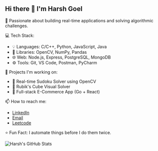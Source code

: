 ## Hi there 👋 I'm Harsh Goel

🎯 Passionate about building real-time applications and solving algorithmic challenges.

💻 Tech Stack:
- 💡 Languages: C/C++, Python, JavaScript, Java
- 🧠 Libraries: OpenCV, NumPy, Pandas
- 🌐 Web: Node.js, Express, PostgreSQL, MongoDB
- ⚙️ Tools: Git, VS Code, Postman, PyCharm

🔭 Projects I'm working on:
- 🔢 Real-time Sudoku Solver using OpenCV
- 🧊 Rubik's Cube Visual Solver
- 🛒 Full-stack E-Commerce App (Go + React)

📫 How to reach me:
- [LinkedIn](https://www.linkedin.com/in/[your-profile/](https://www.linkedin.com/in/harsh-goel-696159276?utm_source=share&utm_campaign=share_via&utm_content=profile&utm_medium=android_app))
- [Email](harshgoel3010@gmail.com)
- [Leetcode](https://leetcode.com/u/HG3010/)

⭐ Fun Fact: I automate things before I do them twice.

![Harsh's GitHub Stats](https://github-readme-stats.vercel.app/api?username=harshgoel&show_icons=true&theme=radical)

